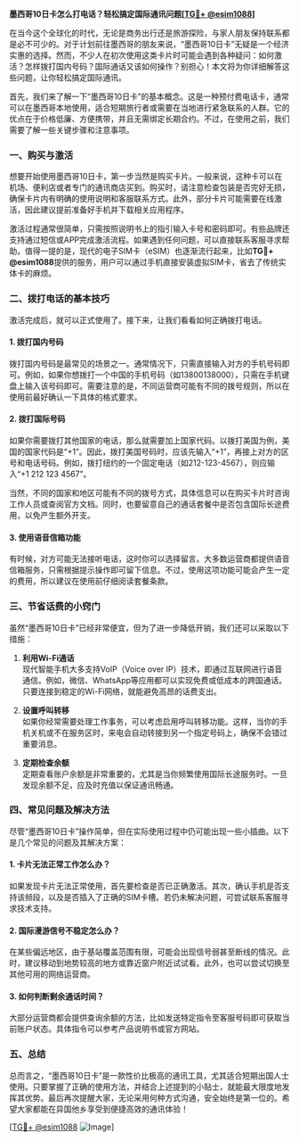 **墨西哥10日卡怎么打电话？轻松搞定国际通讯问题[[TG💪+ @esim1088](https://t.me/s/esim1088)]**

在当今这个全球化的时代，无论是商务出行还是旅游探险，与家人朋友保持联系都是必不可少的。对于计划前往墨西哥的朋友来说，“墨西哥10日卡”无疑是一个经济实惠的选择。然而，不少人在初次使用这类卡片时可能会遇到各种疑问：如何激活？怎样拨打国内号码？国际通话又该如何操作？别担心！本文将为你详细解答这些问题，让你轻松搞定国际通讯。

首先，我们来了解一下“墨西哥10日卡”的基本概念。这是一种预付费电话卡，通常可以在墨西哥本地使用，适合短期旅行者或需要在当地进行紧急联系的人群。它的优点在于价格低廉、方便携带，并且无需绑定长期合约。不过，在使用之前，我们需要了解一些关键步骤和注意事项。

### **一、购买与激活**

想要开始使用墨西哥10日卡，第一步当然是购买卡片。一般来说，这种卡可以在机场、便利店或者专门的通讯商店买到。购买时，请注意检查包装是否完好无损，确保卡片内有明确的使用说明和客服联系方式。此外，部分卡片可能需要在线激活，因此建议提前准备好手机并下载相关应用程序。

激活过程通常很简单，只需按照说明书上的指引输入卡号和密码即可。有些品牌还支持通过短信或APP完成激活流程。如果遇到任何问题，可以直接联系客服寻求帮助。值得一提的是，现代的电子SIM卡（eSIM）也逐渐流行起来，比如**TG💪+ @esim1088**提供的服务，用户可以通过手机直接安装虚拟SIM卡，省去了传统实体卡的麻烦。

### **二、拨打电话的基本技巧**

激活完成后，就可以正式使用了。接下来，让我们看看如何正确拨打电话。

#### **1. 拨打国内号码**
拨打国内号码是最常见的场景之一。通常情况下，只需直接输入对方的手机号码即可。例如，如果你想拨打一个中国的手机号码（如13800138000），只需在手机键盘上输入该号码即可。需要注意的是，不同运营商可能有不同的拨号规则，所以在使用前最好确认一下具体的格式要求。

#### **2. 拨打国际号码**
如果你需要拨打其他国家的电话，那么就需要加上国家代码。以拨打美国为例，美国的国家代码是“+1”。因此，拨打美国号码时，应该先输入“+1”，再接上对方的区号和电话号码。例如，拨打纽约的一个固定电话（如212-123-4567），则应输入“+1 212 123 4567”。

当然，不同的国家和地区可能有不同的拨号方式，具体信息可以在购买卡片时咨询工作人员或查阅官方文档。同时，也要留意自己的通话套餐中是否包含国际长途费用，以免产生额外开支。

#### **3. 使用语音信箱功能**
有时候，对方可能无法接听电话，这时你可以选择留言。大多数运营商都提供语音信箱服务，只需根据提示操作即可留下信息。不过，使用这项功能可能会产生一定的费用，所以建议在使用前仔细阅读套餐条款。

### **三、节省话费的小窍门**

虽然“墨西哥10日卡”已经非常便宜，但为了进一步降低开销，我们还可以采取以下措施：

1. **利用Wi-Fi通话**  
   现代智能手机大多支持VoIP（Voice over IP）技术，即通过互联网进行语音通信。例如，微信、WhatsApp等应用都可以实现免费或低成本的跨国通话。只要连接到稳定的Wi-Fi网络，就能避免高昂的话费支出。

2. **设置呼叫转移**  
   如果你经常需要处理工作事务，可以考虑启用呼叫转移功能。这样，当你的手机关机或不在服务区时，来电会自动转接到另一个指定号码上，确保不会错过重要消息。

3. **定期检查余额**  
   定期查看账户余额是非常重要的，尤其是当你频繁使用国际长途服务时。一旦发现余额不足，应及时充值以保证通讯畅通。

### **四、常见问题及解决方法**

尽管“墨西哥10日卡”操作简单，但在实际使用过程中仍可能出现一些小插曲。以下是几个常见的问题及其解决方案：

#### **1. 卡片无法正常工作怎么办？**
如果发现卡片无法正常使用，首先要检查是否已正确激活。其次，确认手机是否支持该频段，以及是否插入了正确的SIM卡槽。若仍未解决问题，可尝试联系客服寻求技术支持。

#### **2. 国际漫游信号不稳定怎么办？**
在某些偏远地区，由于基站覆盖范围有限，可能会出现信号弱甚至断线的情况。此时，建议移动到地势较高的地方或靠近窗户附近试试看。此外，也可以尝试切换至其他可用的网络运营商。

#### **3. 如何判断剩余通话时间？**
大部分运营商都会提供查询余额的方法，比如发送特定指令至客服号码即可获取当前账户状态。具体指令可以参考产品说明书或官方网站。

### **五、总结**

总而言之，“墨西哥10日卡”是一款性价比极高的通讯工具，尤其适合短期出国人士使用。只要掌握了正确的使用方法，并结合上述提到的小贴士，就能最大限度地发挥其优势。最后再次提醒大家，无论采用何种方式沟通，安全始终是第一位的。希望大家都能在异国他乡享受到便捷高效的通讯体验！

[[TG💪+ @esim1088](https://t.me/s/esim1088) ![Image](https://i.postimg.cc/4NQfJmqS/Snipaste-2025-05-13-00-14-12.png)]